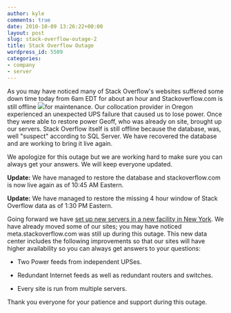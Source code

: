 ```yaml
---
author: kyle
comments: true
date: 2010-10-09 13:26:22+00:00
layout: post
slug: stack-overflow-outage-2
title: Stack Overflow Outage
wordpress_id: 5509
categories:
- company
- server
---
```


As you may have noticed many of Stack Overflow's websites suffered some down time today from 6am EDT for about an hour and Stackoverflow.com is still offline ![](/blog/images/2010-10-09-stack-overflow-outage-2/ups12.jpg)for maintenance. Our collocation provider in Oregon experienced an unexpected UPS failure that caused us to lose power. Once they were able to restore power Geoff, who was already on site, brought up our servers. Stack Overflow itself is still offline because the database, was, well "suspect" according to SQL Server. We have recovered the database and are working to bring it live again.

 We apologize for this outage but we are working hard to make sure you can always get your answers. We will keep everyone updated.

**Update:**
We have managed to restore the database and stackoverflow.com is now live again as of 10:45 AM Eastern. 

**Update:**
We have managed to restore the missing 4 hour window of Stack Overflow data as of 1:30 PM Eastern. 


Going forward we have [set up new servers in a new facility in New York](http://blog.serverfault.com/post/1097492931/designing-for-scalability-of-management-and-fault). We have already moved some of our sites; you may have noticed meta.stackoverflow.com was still up during this outage. This new data center includes the following improvements so that our sites will have higher availability so you can always get answers to your questions:




	
  * Two Power feeds from independent UPSes.

	
  * Redundant Internet feeds as well as redundant routers and switches.

	
  * Every site is run from multiple servers.



Thank you everyone for your patience and support during this outage. 

